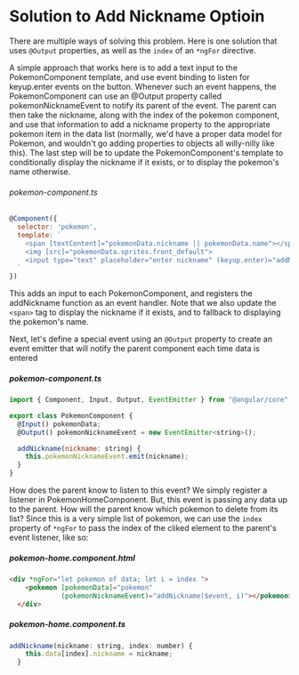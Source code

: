 # Solution to Add Nickname Optioin
There are multiple ways of solving this problem. Here is one solution that uses `@Output` properties, as well as the `index` of an `*ngFor` directive.

A simple approach that works here is to add a text input to the PokemonComponent template, and use event binding to listen for keyup.enter events on the button. Whenever such an event happens, the PokemonComponent can use an @Output property called pokemonNicknameEvent to notify its parent of the event. The parent can then take the nickname, along with the index of the pokemon component, and use that information to add a nickname property to the appropriate pokemon item in the data list (normally, we'd have a proper data model for Pokemon, and wouldn't go adding properties to objects all willy-nilly like this).
The last step will be to update the PokemonComponent's template to conditionally display the nickname if it exists, or to display the pokemon's name otherwise.

###### pokemon-component.ts

```javascript
@Component({
  selector: 'pokemon',
  template: `
    <span [textContent]="pokemonData.nickname || pokemonData.name"></span>
    <img [src]="pokemonData.sprites.front_default">
    <input type="text" placeholder="enter nickname" (keyup.enter)="addNickname($event.target.value)">
  `
})
```

This adds an input to each PokemonComponent, and registers the addNickname function as an event handler. Note that we also update the `<span>` tag to display the nickname if it exists, and to fallback to displaying the pokemon's name.

Next, let's define a special event using an `@Output` property to create an event emitter that will notify the parent component each time data is entered

##### pokemon-component.ts

```javascript
import { Component, Input, Output, EventEmitter } from "@angular/core";

export class PokemonComponent {
  @Input() pokemonData;
  @Output() pokemonNicknameEvent = new EventEmitter<string>();

  addNickname(nickname: string) {
    this.pokemonNicknameEvent.emit(nickname);
  }
}
```

How does the parent know to listen to this event? We simply register a listener in PokemonHomeComponent. But, this event is passing any data up to the parent. How will the parent know which pokemon to delete from its list?
Since this is a very simple list of pokemon, we can use the `index` property of `*ngFor` to pass the index of the cliked element to the parent's event listener, like so:

##### pokemon-home.component.html

```html
<div *ngFor="let pokemon of data; let i = index ">
    <pokemon [pokemonData]="pokemon" 
             (pokemonNicknameEvent)="addNickname($event, i)"></pokemon>
  </div>
```

##### pokemon-home.component.ts

```javascript
addNickname(nickname: string, index: number) {
    this.data[index].nickname = nickname;
  }
```
